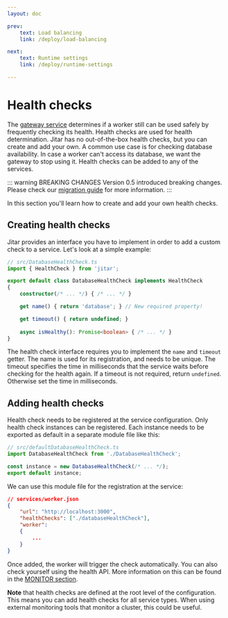 ```yaml
---
layout: doc

prev:
    text: Load balancing
    link: /deploy/load-balancing

next:
    text: Runtime settings
    link: /deploy/runtime-settings

---
```


# Health checks

The [gateway service](../fundamentals/runtime-services#gateway) determines if a worker still can be used safely by frequently checking its health. Health checks are used for health determination. Jitar has no out-of-the-box health checks, but you can create and add your own. A common use case is for checking database availability. In case a worker can't access its database, we want the gateway to stop using it. Health checks can be added to any of the services.

::: warning BREAKING CHANGES
Version 0.5 introduced breaking changes. Please check our [migration guide](https://github.com/MaskingTechnology/jitar/blob/main/migrations/migrate-from-0.4.x-to-0.5.0.md) for more information.
:::

In this section you'll learn how to create and add your own health checks.

## Creating health checks

Jitar provides an interface you have to implement in order to add a custom check to a service. Let's look at a simple example:

```ts
// src/DatabaseHealthCheck.ts
import { HealthCheck } from 'jitar';

export default class DatabaseHealthCheck implements HealthCheck
{
    constructor(/* ... */) { /* ... */ }

    get name() { return 'database'; } // New required property!

    get timeout() { return undefined; }
    
    async isHealthy(): Promise<boolean> { /* ... */ }
}
```

The health check interface requires you to implement the `name` and  `timeout` getter. The name is used for its registration, and needs to be unique. The timeout specifies the time in milliseconds that the service waits before checking for the health again. If a timeout is not required, return `undefined`. Otherwise set the time in milliseconds.

## Adding health checks

Health check needs to be registered at the service configuration. Only health check instances can be registered. Each instance needs to be exported as default in a separate module file like this:

```ts
// src/defaultDatabaseHealthCheck.ts
import DatabaseHealthCheck from './DatabaseHealthCheck';

const instance = new DatabaseHealthCheck(/* ... */);
export default instance;
```

We can use this module file for the registration at the service:

```json
// services/worker.json
{
    "url": "http://localhost:3000",
    "healthChecks": ["./databaseHealthCheck"],
    "worker":
    {
        ...
    }
}
```

Once added, the worker will trigger the check automatically. You can also check yourself using the health API. More information on this can be found in the [MONITOR section](../monitor/health).

**Note** that health checks are defined at the root level of the configuration. This means you can add health checks for all service types. When using external monitoring tools that monitor a cluster, this could be useful.
